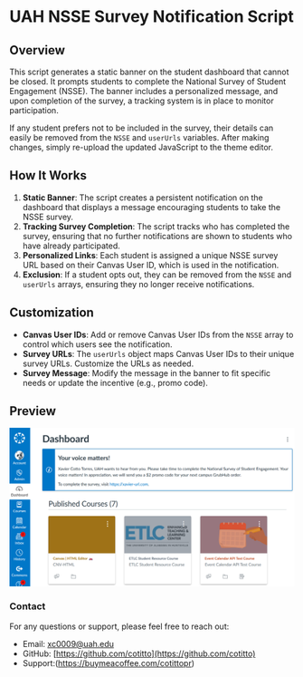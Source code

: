# UAH NSSE Survey Notification Script

## Overview

This script generates a static banner on the student dashboard that cannot be closed. It prompts students to complete the National Survey of Student Engagement (NSSE). The banner includes a personalized message, and upon completion of the survey, a tracking system is in place to monitor participation. 

If any student prefers not to be included in the survey, their details can easily be removed from the `NSSE` and `userUrls` variables. After making changes, simply re-upload the updated JavaScript to the theme editor.

## How It Works

1. **Static Banner**: The script creates a persistent notification on the dashboard that displays a message encouraging students to take the NSSE survey.
2. **Tracking Survey Completion**: The script tracks who has completed the survey, ensuring that no further notifications are shown to students who have already participated.
3. **Personalized Links**: Each student is assigned a unique NSSE survey URL based on their Canvas User ID, which is used in the notification.
4. **Exclusion**: If a student opts out, they can be removed from the `NSSE` and `userUrls` arrays, ensuring they no longer receive notifications.

## Customization

- **Canvas User IDs**: Add or remove Canvas User IDs from the `NSSE` array to control which users see the notification.
- **Survey URLs**: The `userUrls` object maps Canvas User IDs to their unique survey URLs. Customize the URLs as needed.
- **Survey Message**: Modify the message in the banner to fit specific needs or update the incentive (e.g., promo code).

## Preview
![Banner Screenshot](./images/banner-screenshot.png)

### Contact
For any questions or support, please feel free to reach out:

- Email: [xc0009@uah.edu](mailto:xc0009@uah.edu)
- GitHub: [https://github.com/cotitto](https://github.com/cotitto)
- Support:(https://buymeacoffee.com/cotittopr)